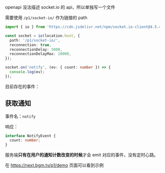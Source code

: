 openapi 没法描述 socket.io 的 api，所以单独写一个文件

需要使用 `/p1/socket-io/` 作为链接的 path

```ts
import { io } from 'https://cdn.jsdelivr.net/npm/socket.io-client@4.5.4/dist/socket.io.esm.min.js';

const socket = io(location.host, {
  path: '/p1/socket-io/',
  reconnection: true,
  reconnectionDelay: 5000,
  reconnectionDelayMax: 10000,
});

socket.on('notify', (ev: { count: number }) => {
  console.log(ev);
});
```

目前存在的事件：

## 获取通知

事件名：`notify`

响应：

```ts
interface NotifyEvent {
  count: number;
}
```

服务端**只有在用户的通知计数改变的时候**才会 emit 对应的事件，没有定时心跳。

在 https://next.bgm.tv/p1/demo 页面可以看到示例
